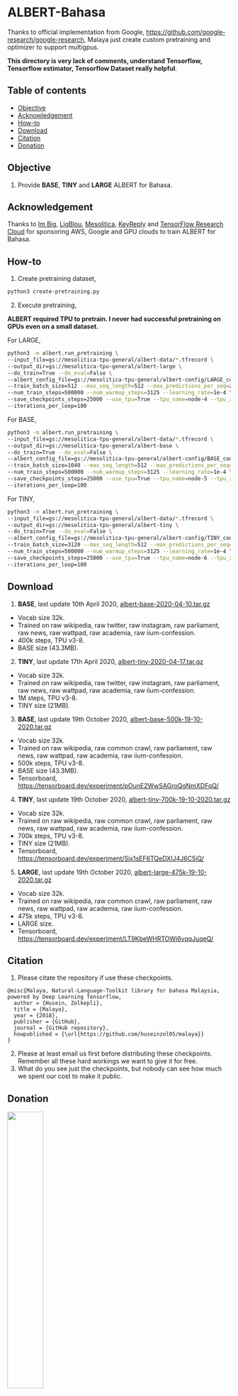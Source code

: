 # ALBERT-Bahasa

Thanks to official implementation from Google, https://github.com/google-research/google-research, Malaya just create custom pretraining and optimizer to support multigpus.

**This directory is very lack of comments, understand Tensorflow, Tensorflow estimator, Tensorflow Dataset really helpful**.

## Table of contents
  * [Objective](#objective)
  * [Acknowledgement](#acknowledgement)
  * [How-to](#how-to)
  * [Download](#download)
  * [Citation](#citation)
  * [Donation](#donation)

## Objective

1. Provide **BASE**, **TINY** and **LARGE** ALBERT for Bahasa.

## Acknowledgement

Thanks to [Im Big](https://www.facebook.com/imbigofficial/), [LigBlou](https://www.facebook.com/ligblou), [Mesolitica](https://mesolitica.com/), [KeyReply](https://www.keyreply.com/) and [TensorFlow Research Cloud](https://www.tensorflow.org/tfrc) for sponsoring AWS, Google and GPU clouds to train ALBERT for Bahasa.

## How-to

1. Create pretraining dataset,

```bash
python3 create-pretraining.py
```

2. Execute pretraining,

**ALBERT required TPU to pretrain. I never had successful pretraining on GPUs even on a small dataset.**

For LARGE,

```bash
python3 -m albert.run_pretraining \
--input_file=gs://mesolitica-tpu-general/albert-data/*.tfrecord \
--output_dir=gs://mesolitica-tpu-general/albert-large \
--do_train=True --do_eval=False \
--albert_config_file=gs://mesolitica-tpu-general/albert-config/LARGE_config.json \
--train_batch_size=512 --max_seq_length=512 --max_predictions_per_seq=20 \
--num_train_steps=500000 --num_warmup_steps=3125 --learning_rate=1e-4 \
--save_checkpoints_steps=25000 --use_tpu=True --tpu_name=node-4 --tpu_zone=europe-west4-a \
--iterations_per_loop=100
```

For BASE,

```bash
python3 -m albert.run_pretraining \
--input_file=gs://mesolitica-tpu-general/albert-data/*.tfrecord \
--output_dir=gs://mesolitica-tpu-general/albert-base \
--do_train=True --do_eval=False \
--albert_config_file=gs://mesolitica-tpu-general/albert-config/BASE_config.json \
--train_batch_size=1040 --max_seq_length=512 --max_predictions_per_seq=20 \
--num_train_steps=500000 --num_warmup_steps=3125 --learning_rate=1e-4 \
--save_checkpoints_steps=25000 --use_tpu=True --tpu_name=node-5 --tpu_zone=europe-west4-a \
--iterations_per_loop=100
```

For TINY,

```bash
python3 -m albert.run_pretraining \
--input_file=gs://mesolitica-tpu-general/albert-data/*.tfrecord \
--output_dir=gs://mesolitica-tpu-general/albert-tiny \
--do_train=True --do_eval=False \
--albert_config_file=gs://mesolitica-tpu-general/albert-config/TINY_config.json \
--train_batch_size=3120 --max_seq_length=512 --max_predictions_per_seq=20 \
--num_train_steps=500000 --num_warmup_steps=3125 --learning_rate=1e-4 \
--save_checkpoints_steps=25000 --use_tpu=True --tpu_name=node-6 --tpu_zone=europe-west4-a \
--iterations_per_loop=100
```

## Download

1. **BASE**, last update 10th April 2020, [albert-base-2020-04-10.tar.gz](https://f000.backblazeb2.com/file/malaya-model/bert-bahasa/albert-base-2020-04-10.tar.gz)

  - Vocab size 32k.
  - Trained on raw wikipedia, raw twitter, raw instagram, raw parliament, raw news, raw wattpad, raw academia, raw iium-confession.
  - 400k steps, TPU v3-8.
  - BASE size (43.3MB).

2. **TINY**, last update 17th April 2020, [albert-tiny-2020-04-17.tar.gz](https://f000.backblazeb2.com/file/malaya-model/bert-bahasa/albert-tiny-2020-04-17.tar.gz)

  - Vocab size 32k.
  - Trained on raw wikipedia, raw twitter, raw instagram, raw parliament, raw news, raw wattpad, raw academia, raw iium-confession.
  - 1M steps, TPU v3-8.
  - TINY size (21MB).

3. **BASE**, last update 19th October 2020, [albert-base-500k-19-10-2020.tar.gz](https://f000.backblazeb2.com/file/malaya-model/bert-bahasa/albert-base-500k-19-10-2020.tar.gz)

  - Vocab size 32k.
  - Trained on raw wikipedia, raw common crawl, raw parliament, raw news, raw wattpad, raw academia, raw iium-confession.
  - 500k steps, TPU v3-8.
  - BASE size (43.3MB).
  - Tensorboard, https://tensorboard.dev/experiment/pOunE2WwSAGroQgNmXDFqQ/

4. **TINY**, last update 19th October 2020, [albert-tiny-700k-19-10-2020.tar.gz](https://f000.backblazeb2.com/file/malaya-model/bert-bahasa/albert-tiny-700k-19-10-2020.tar.gz)

  - Vocab size 32k.
  - Trained on raw wikipedia, raw common crawl, raw parliament, raw news, raw wattpad, raw academia, raw iium-confession.
  - 700k steps, TPU v3-8.
  - TINY size (21MB).
  - Tensorboard, https://tensorboard.dev/experiment/Sjx1sEF6TQeDXIJ4J6C5iQ/

5. **LARGE**, last update 19th October 2020, [albert-large-475k-19-10-2020.tar.gz](https://f000.backblazeb2.com/file/malaya-model/bert-bahasa/albert-large-475k-19-10-2020.tar.gz)

  - Vocab size 32k.
  - Trained on raw wikipedia, raw common crawl, raw parliament, raw news, raw wattpad, raw academia, raw iium-confession.
  - 475k steps, TPU v3-8.
  - LARGE size.
  - Tensorboard, https://tensorboard.dev/experiment/LT9KbeWHRTOWi6vqqJuqeQ/

## Citation

1. Please citate the repository if use these checkpoints.

```
@misc{Malaya, Natural-Language-Toolkit library for bahasa Malaysia, powered by Deep Learning Tensorflow,
  author = {Husein, Zolkepli},
  title = {Malaya},
  year = {2018},
  publisher = {GitHub},
  journal = {GitHub repository},
  howpublished = {\url{https://github.com/huseinzol05/malaya}}
}
```

2. Please at least email us first before distributing these checkpoints. Remember all these hard workings we want to give it for free.
3. What do you see just the checkpoints, but nobody can see how much we spent our cost to make it public.

## Donation

<a href="https://www.patreon.com/bePatron?u=7291337"><img src="https://static1.squarespace.com/static/54a1b506e4b097c5f153486a/t/58a722ec893fc0a0b7745b45/1487348853811/patreon+art.jpeg" width="40%"></a>

Or, One time donation without credit card hustle, **7053174643, CIMB Bank, Husein Zolkepli**
